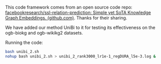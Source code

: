 This code framework comes from an open source code repo: [facebookresearch/ssl-relation-prediction: Simple yet SoTA Knowledge Graph Embeddings. (github.com)](https://github.com/facebookresearch/ssl-relation-prediction). Thanks for their sharing.

We have added our method UniBi to it for testing its effectiveness on the ogb-biokg and ogb-wikikg2 datasets.

Running the code:

```bash
bash unibi_2.sh
nohup bash unibi_2.sh > unibi_2_rank3000_lr1e-1_regDURA_l5e-3.log &
```



